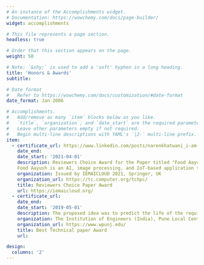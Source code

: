 ```yaml
---
# An instance of the Accomplishments widget.
# Documentation: https://wowchemy.com/docs/page-builder/
widget: accomplishments

# This file represents a page section.
headless: true

# Order that this section appears on the page.
weight: 50

# Note: `&shy;` is used to add a 'soft' hyphen in a long heading.
title: 'Honors & Awards'
subtitle:

# Date format
#   Refer to https://wowchemy.com/docs/customization/#date-format
date_format: Jan 2006

# Accomplishments.
#   Add/remove as many `item` blocks below as you like.
#   `title`, `organization`, and `date_start` are the required parameters.
#   Leave other parameters empty if not required.
#   Begin multi-line descriptions with YAML's `|2-` multi-line prefix.
item:
  - certificate_url: https://www.linkedin.com/posts/narenkhatwani_i-am-happy-to-share-that-our-be-project-group-activity-6793489449914273793-VpEJ?utm_source=share&utm_medium=member_desktop
    date_end:
    date_start: '2021-04-01'
    description: Reviewers Choice Award for the Paper titled "Food Aayush - Identification of Food and Oils Quality". 
    Food Aayush is an AI, image processing, and IoT-based application that aims to help people check the freshness of food, the rancidity of cooking oils, find out the nutritional value of various food items, check their daily dietary requirements, and also find combinations of foods that are harmful to health.
    organization: Issued by IEMAICLOUD 2021, Springer, UK
    organization_url: https://tc.computer.org/tchpc/
    title: Reviewers Choice Paper Award
    url: https://iemaicloud.org/
  - certificate_url:
    date_end:
    date_start: '2019-05-01'
    description: The proposed idea was to predict the life of the required structure with the help of machine learning and artificial intelligence to overcome the risk of structural breakdown after construction. It helps to determine structural integrity by using sample construction data. The various construction parameters, such as soil quality, wood, cement, etc., are considered input datasets to train the proposed system using machine learning algorithms like linear regression models and time series analysis. In addition, each feature's contribution to maintaining the structure's sustainability is predicted. , Thus the proposed system acts as an aid to civil engineers and guarantees to increase the efficiency and lifespan of construction work.
    organization: The Institution of Engineers (India), Pune Local Centre
    organization_url: https://www.wpunj.edu/
    title: Best Technical paper Award
    url: 

design:
  columns: '2'
---
```

